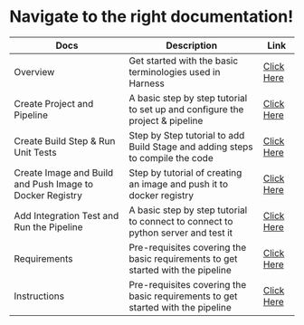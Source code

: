 # Navigate to the right documentation!

| Docs | Description | Link |
| --- | --- | --- |
| Overview | Get started with the basic terminologies used in Harness | [Click Here](overview.md) |
| Create Project and Pipeline | A basic step by step tutorial to set up and configure the project & pipeline | [Click Here](createpipeline.md) |
| Create Build Step & Run Unit Tests | Step by Step tutorial to add Build Stage and adding steps to compile the code | [Click Here](createbuild.md) |
| Create Image and Build and Push Image to Docker Registry | Step by tutorial of creating an image and push it to docker registry | [Click Here](dockerpush.md) |
| Add Integration Test and Run the Pipeline | A basic step by step tutorial to connect to connect to python server and test it | [Click Here](integration.md) |
| Requirements | Pre-requisites covering the basic requirements to get started with the pipeline | [Click Here](requirements.md) |
| Instructions | Pre-requisites covering the basic requirements to get started with the pipeline | [Click Here](requirements.md) |

